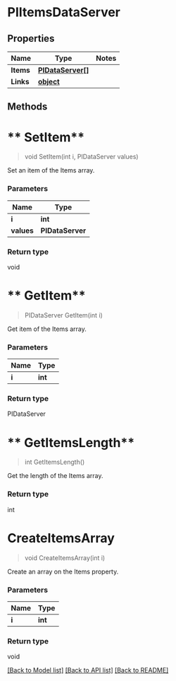 # PIItemsDataServer

## Properties
Name | Type | Notes
------------ | ------------- | -------------
**Items** | **[**PIDataServer[]**](../Model/PIDataServer.md)**
**Links** | **[**object**](../Model/Object.md)**

## Methods

# ** SetItem**
> void  SetItem(int i, PIDataServer values)

Set an item of the Items array.

### Parameters

Name | Type
------------- | -------------
 **i** | **int**
 **values** | **PIDataServer**

### Return type

void


# ** GetItem**
> PIDataServer  GetItem(int i)

Get item of the Items array.

### Parameters

Name | Type
------------- | -------------
 **i** | **int**

### Return type

PIDataServer


# ** GetItemsLength**
> int  GetItemsLength()

Get the length of the Items array.


### Return type

int


# **CreateItemsArray**
> void CreateItemsArray(int i)

Create an array on the Items property.

### Parameters

Name | Type
------------- | -------------
 **i** | **int**

### Return type

void

[[Back to Model list]](../../README.md#documentation-for-models) [[Back to API list]](../../README.md#documentation-for-api-endpoints) [[Back to README]](../../README.md)

